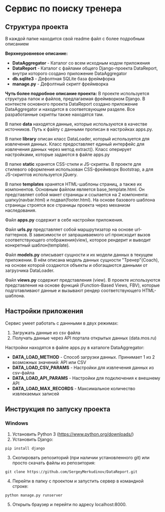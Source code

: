 # Сервис по поиску тренера

## Структура проекта
В каждой папке находится свой readme файл с более подробным описанием

**Верхнеуровневое описание:**
 - **DataAggregator** - Каталог со всем исходным кодом приложения
 - **DataReport** - Каталог с файлами общего Django-проекта DataReport, внутри которого создано приложение DataAggregator
 - **db.sqlite3** - Дефолтная SQLite база фреймфорка
 - **manage.py** - Дефолтный скрипт фреймворка
 
 **Чуть более подробное описание проекта:**
 В проекте используется структура папок и файлов, предлагаемая фреймворком Django. В контексте основного проекта DataReport создано приложение DataAggregator и находится в соответсвующем разделе. Все разработанные скрипты также находятся там.
 
 В папке **data** находятся данные, которые используются в качестве источников. Путь к файлу с данными прописан в настройках apps.py.
 
 В папке **library** описан класс DataLoader, который используется для извлечения данных. Класс предоставляет единый интерфейс для извлечения данных через метод extract(). Класс оперирует настройками, которые задаются в файле apps.py
 
 В папке **static** хранятся CSS-стили и JS-скрипты. В проекте для стилевого оформления использован CSS-фреймворк Bootstrap, а для JS-скриптов используется jQuery.
 
 В папке **templates** хранятся HTML-шаблоны страниц, а также их компонентов. Основным файлом является base_template.html. Он представляет собой макет страницы и ссылается на 2 компонента: шапку(navbar.html) и подвал(footer.html). На основе базового шаблона страницы строятся все страницы проекта через механизм наследования.
 
 Файл **apps.py** содержит в себе настройки приложения.
 
 Файл **urls.py** представляет собой маршрутизатор на основе url-паттернов. В зависимости от запрашиваемого url происходит вызов соответствующего отображения(view), которое рендерит и выводит конкретный шаблон(template).
 
 Файл **models.py** описывает сущности и их модели данных в текущем приложении. В нём описана модель данных сущности "Тренер"(Coach), на основе которой создаются объекты и обогащаются данными от загрузчика DataLoader.
 
 Файл **views.py** содержит представления (view). В проекте используются представления на основе функций (Function-Based Views, FBV), которые подготавливают данные и вызывают рендер соответствующего HTML-шаблона.

## Настройки приложения
Сервис умеет работать с даннными в двух режимах:
1. Загружать данные из csv файла
2. Получать данные через API портала открытых данных (data.mos.ru)

Настройки находятся в файле apps.py в каталоге DataAggregator:
- **DATA_LOAD_METHOD** - Способ загрузки данных. Принимает 1 из 2 возможных значений: API или CSV
- **DATA_LOAD_CSV_PARAMS** - Настройки для извлечения данных из csv-файла
- **DATA_LOAD_API_PARAMS** - Настройки для подключения к внешнему API
- **DATA_LOAD_MAX_RECORDS** - Максимальное количество извлекаемых записей

## Инструкция по запуску проекта
### Windows
1. Установить Python 3 (https://www.python.org/downloads/)
2. Установить Django:
```
pip install django
```
3. Скопировать репозиторий (при наличии установленного git) или просто скачать файлы из репозитория:
```
git clone https://github.com/SergeyMerkudinov/DataReport.git
```
4. Перейти в папку с проектом и запустить сервер в командной строке:
```
python manage.py runserver
```
5. Открыть браузер и перейти по адресу localhost:8000.
